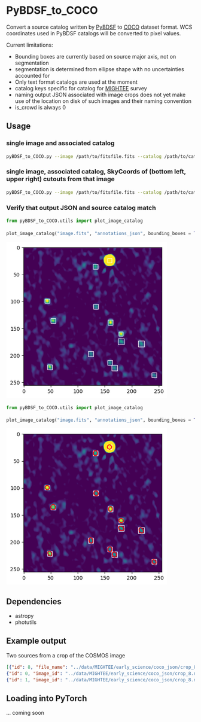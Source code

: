 # PyBDSF_to_COCO

Convert a source catalog written by [PyBDSF](https://pybdsf.readthedocs.io) to [COCO](https://cocodataset.org/#home) dataset format. WCS coordinates used in PyBDSF catalogs will be converted to pixel values.

Current limitations:
- Bounding boxes are currently based on source major axis, not on segmentation
- segmentation is determined from ellipse shape with no uncertainties accounted for
- Only text format catalogs are used at the moment
- catalog keys specific for catalog for [MIGHTEE](https://www.mighteesurvey.org/data-access) survey
- naming output JSON associated with image crops does not yet make use of the location on disk of such images and their naming convention
- is_crowd is always 0

## Usage

### single image and associated catalog

```bash
pyBDSF_to_COCO.py --image /path/to/fitsfile.fits --catalog /path/to/catalog.txt --output_file /path/to/catalog_coco.json 
```

### single image, associated catalog, SkyCoords of (bottom left, upper right) cutouts from that image

```bash
pyBDSF_to_COCO.py --image /path/to/fitsfile.fits --catalog /path/to/catalog.txt --output_file /path/to/catalog_coco.json  --crop_coords /path/to/crop_coords.npy --crop_dir /path/to/image/crops 
```

### Verify that output JSON and source catalog match

```python
from pyBDSF_to_COCO.utils import plot_image_catalog

plot_image_catalog("image.fits", "annotations_json", bounding_boxes = True, segmentations = False)
```

![Bounding boxes from catalog overplotted on image](example_bbox.png)


```python
from pyBDSF_to_COCO.utils import plot_image_catalog

plot_image_catalog("image.fits", "annotations_json", bounding_boxes = True, segmentations = True)
```

![eBounding boxes and segmentations from catalog overplotted on image](example_seg_and_box.png)

## Dependencies
- astropy
- photutils

## Example output

Two sources from a crop of the COSMOS image

```json
[{"id": 8, "file_name": "../data/MIGHTEE/early_science/coco_json/crop_8.npy", "width": 256, "height": 256, "date_captured": "2023-XX-XXTXX:XX:XX.XXX", "license": 1, "coco_url": "", "flickr_url": ""}, 
{"id": 0, "image_id": "../data/MIGHTEE/early_science/coco_json/crop_8.npy", "category_id": 1, "iscrowd": 0, "area": 72, "bbox": [39, 95, 9, 8], "segmentation": [[41.10545424643942, 40.2399265243223, 39.656333744040694, 39.48320544158412, 39.31007713912766, 39.56154847354128, 40.18223580229392, 40.80292313104644, 41.742150083003935, 42.79306282377547, 43.843975564546895, 44.92077172373786, 45.78629944585509, 46.651827167972215, 47.23541994825382, 47.408548250710396, 47.58167655316686, 47.330205218753235, 46.7095178900006, 46.08883056124807, 45.14960360929058, 44.09869086851904, 43.04777812774762, 41.97098196855666, 41.10545424643942, 41.10545424643942], [102.29997567520627, 101.63154316731902, 100.67108282805066, 99.63012489888774, 98.58916696972506, 97.5527010547878, 96.74899674139351, 95.945292427999, 95.43996861342566, 95.34431700244818, 95.24866539147092, 95.57049551444834, 96.23892802233581, 96.90736053022306, 97.86782086949142, 98.90877879865434, 99.94973672781703, 100.98620264275428, 101.78990695614857, 102.59361126954309, 103.09893508411642, 103.1945866950939, 103.29023830607116, 102.96840818309374, 102.29997567520627, 102.29997567520627]]},
{"id": 1, "image_id": "../data/MIGHTEE/early_science/coco_json/crop_8.npy", "category_id": 1, "iscrowd": 0, "area": 81, "bbox": [44, 217, 9, 9], "segmentation": [[45.45666250794545, 44.83225062824397, 44.52950075158151, 44.61509002422031, 44.70067929685911, 45.16761973379528, 45.91307312365609, 46.65852651351702, 47.62162988891498, 48.590270910334425, 49.55891193175387, 50.45400535027284, 51.07841722997421, 51.70282910967569, 52.00557898633815, 51.91998971369935, 51.83440044106055, 51.36746000412438, 50.62200661426357, 49.87655322440264, 48.91344984900468, 47.944808827585234, 46.97616780616579, 46.08107438764682, 45.45666250794545, 45.45666250794545], [222.9831076392138, 221.91549851303125, 220.71825036718906, 219.6550432091326, 218.59183605107614, 217.74947603591477, 217.31348317956167, 216.8774903232088, 216.88346151120868, 217.33008165871297, 217.77670180621726, 218.6275063564317, 219.69511548261426, 220.76272460879682, 221.959972754639, 223.02317991269547, 224.08638707075193, 224.9287470859133, 225.3647399422664, 225.80073279861926, 225.7947616106194, 225.3481414631151, 224.9015213156108, 224.05071676539637, 222.9831076392138, 222.9831076392138]]}]
```

## Loading into PyTorch

... coming soon